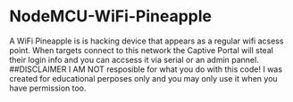 # NodeMCU-WiFi-Pineapple
A WiFi Pineapple is is hacking device that appears as a regular wifi acsess point. When targets connect to this network the Captive Portal will steal their login info and you can accsess it via serial or an admin pannel.
##DISCLAIMER
I AM NOT resposible for what you do with this code! I was created for educational perposes only and you may only use it when you have permission too.
